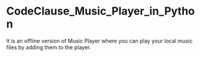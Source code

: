 # CodeClause_Music_Player_in_Python
It is an offline version of Music Player where you can play your local music files by adding them to the player.
